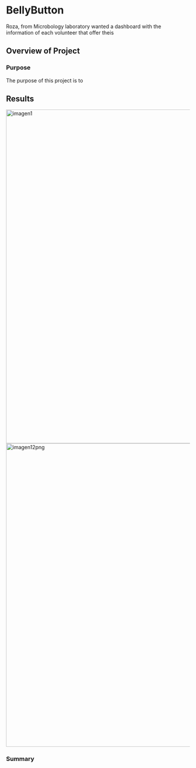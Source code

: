 # BellyButton
Roza, from Microbology laboratory wanted a dashboard with the information of each volunteer that offer theis

## Overview of Project 
### Purpose 
The purpose of this project is to 

## Results 

<img width="913" alt="imagen1" src="https://user-images.githubusercontent.com/96165500/185718485-c173a9b1-2a8f-445f-878c-e12b64b0d11e.png">

<img width="830" alt="imagen12png" src="https://user-images.githubusercontent.com/96165500/185718486-2e4b0220-28e5-4174-8002-f541ffc340cd.png">

### Summary
 

